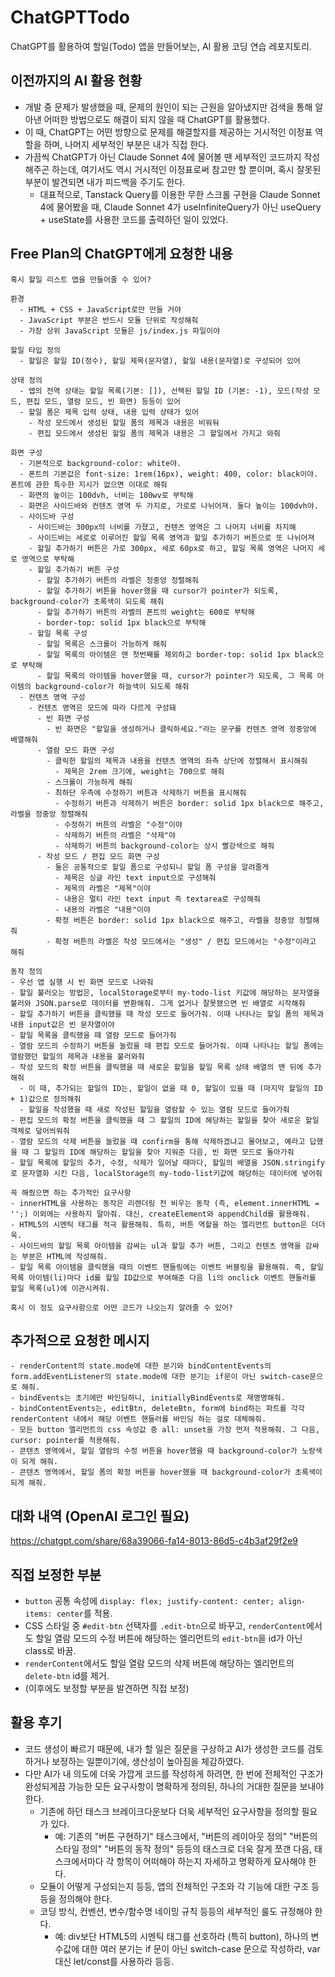 # ChatGPTTodo
ChatGPT를 활용하여 할일(Todo) 앱을 만들어보는, AI 활용 코딩 연습 레포지토리.

## 이전까지의 AI 활용 현황
- 개발 중 문제가 발생했을 때, 문제의 원인이 되는 근원을 알아냈지만 검색을 통해 알아낸 어떠한 방법으로도 해결이 되지 않을 때 ChatGPT를 활용했다.
- 이 때, ChatGPT는 어떤 방향으로 문제를 해결할지를 제공하는 거시적인 이정표 역할을 하며, 나머지 세부적인 부분은 내가 직접 한다.
- 가끔씩 ChatGPT가 아닌 Claude Sonnet 4에 물어볼 땐 세부적인 코드까지 작성해주곤 하는데, 여기서도 역시 거시적인 이정표로써 참고만 할 뿐이며, 혹시 잘못된 부분이 발견되면 내가 피드백을 주기도 한다.
  - 대표적으로, Tanstack Query를 이용한 무한 스크롤 구현을 Claude Sonnet 4에 물어봤을 때, Claude Sonnet 4가 useInfiniteQuery가 아닌 useQuery + useState를 사용한 코드를 출력하던 일이 있었다.

## Free Plan의 ChatGPT에게 요청한 내용
```
혹시 할일 리스트 앱을 만들어줄 수 있어?

환경
  - HTML + CSS + JavaScript로만 만들 거야
  - JavaScript 부분은 반드시 모듈 단위로 작성해줘
  - 가장 상위 JavaScript 모듈은 js/index.js 파일이야

할일 타입 정의
  - 할일은 할일 ID(정수), 할일 제목(문자열), 할일 내용(문자열)로 구성되어 있어

상태 정의
  - 앱의 전역 상태는 할일 목록(기본: []), 선택된 할일 ID (기본: -1), 모드(작성 모드, 편집 모드, 열람 모드, 빈 화면) 등등이 있어
  - 할일 폼은 제목 입력 상태, 내용 입력 상태가 있어
    - 작성 모드에서 생성된 할일 폼의 제목과 내용은 비워둬
    - 편집 모드에서 생성된 할일 폼의 제목과 내용은 그 할일에서 가지고 와줘

화면 구성
  - 기본적으로 background-color: white야.
  - 폰트의 기본값은 font-size: 1rem(16px), weight: 400, color: black이야. 폰트에 관한 특수한 지시가 없으면 이대로 해줘
  - 화면의 높이는 100dvh, 너비는 100wv로 부탁해
  - 화면은 사이드바와 컨텐츠 영역 두 가지로, 가로로 나뉘어져. 둘다 높이는 100dvh야.
  - 사이드바 구성
    - 사이드바는 300px의 너비를 가졌고, 컨텐츠 영역은 그 나머지 너비를 차지해
    - 사이드바는 세로로 이루어진 할일 목록 영역과 할일 추가하기 버튼으로 또 나뉘어져
    - 할일 추가하기 버튼은 가로 300px, 세로 60px로 하고, 할일 목록 영역은 나머지 세로 영역으로 부탁해
    - 할일 추가하기 버튼 구성
      - 할일 추가하기 버튼의 라벨은 정중앙 정렬해줘
      - 할일 추가하기 버튼을 hover했을 때 cursor가 pointer가 되도록, background-color가 초록색이 되도록 해줘
      - 할일 추가하기 버튼의 라벨의 폰트의 weight는 600로 부탁해
      - border-top: solid 1px black으로 부탁해
    - 할일 목록 구성
      - 할일 목록은 스크롤이 가능하게 해줘
      - 할일 목록의 아이템은 맨 첫번째를 제외하고 border-top: solid 1px black으로 부탁해
      - 할일 목록의 아이템을 hover했을 때, cursor가 pointer가 되도록, 그 목록 아이템의 background-color가 하늘색이 되도록 해줘
  - 컨텐츠 영역 구성
    - 컨텐츠 영역은 모드에 따라 다르게 구성돼
      - 빈 화면 구성
        - 빈 화면은 "할일을 생성하거나 클릭하세요."라는 문구를 컨텐츠 영역 정중앙에 배열해줘
      - 열람 모드 화면 구성
        - 클릭한 할일의 제목과 내용을 컨텐츠 영역의 좌측 상단에 정렬해서 표시해줘
          - 제목은 2rem 크기에, weight는 700으로 해줘
        - 스크롤이 가능하게 해줘
        - 최하단 우측에 수정하기 버튼과 삭제하기 버튼을 표시해줘
          - 수정하기 버튼과 삭제하기 버튼은 border: solid 1px black으로 해주고, 라벨을 정중앙 정렬해줘
          - 수정하기 버튼의 라벨은 "수정"이야
          - 삭제하기 버튼의 라벨은 "삭제"야
          - 삭제하기 버튼의 background-color는 상시 빨강색으로 해줘
      - 작성 모드 / 편집 모드 화면 구성
        - 둘은 공통적으로 할일 폼으로 구성되니 할일 폼 구성을 알려줄게
          - 제목은 싱글 라인 text input으로 구성해줘
          - 제목의 라벨은 "제목"이야
          - 내용은 멀티 라인 text input 즉 textarea로 구성해줘
          - 내용의 라벨은 "내용"이야
        - 확정 버튼은 border: solid 1px black으로 해주고, 라벨을 정중앙 정렬해줘
        - 확정 버튼의 라벨은 작성 모드에서는 "생성" / 편집 모드에서는 "수정"이라고 해줘

동작 정의
- 우선 앱 실행 시 빈 화면 모드로 나와줘
- 할일 불러오는 방법은, localStorage로부터 my-todo-list 키값에 해당하는 문자열을 불러와 JSON.parse로 데이터를 변환해줘. 그게 없거나 잘못됐으면 빈 배열로 시작해줘
- 할일 추가하기 버튼을 클릭했을 때 작성 모드로 들어가줘. 이때 나타나는 할일 폼의 제목과 내용 input값은 빈 문자열이야
- 할일 목록을 클릭했을 때 열람 모드로 들어가줘
- 열람 모드의 수정하기 버튼을 눌렀을 때 편집 모드로 들어가줘. 이때 나타나는 할일 폼에는 열람했던 할일의 제목과 내용을 불러와줘
- 작성 모드의 확정 버튼을 클릭했을 때 새로운 할일을 할일 목록 상태 배열의 맨 뒤에 추가해줘
  - 이 때, 추가되는 할일의 ID는, 할일이 없을 때 0, 할일이 있을 때 (마지막 할일의 ID + 1)값으로 정의해줘
  - 할일을 작성했을 때 새로 작성된 할일을 열람할 수 있는 열람 모드로 들어가줘
- 편집 모드의 확정 버튼을 클릭했을 때 그 할일의 ID에 해당하는 할일을 찾아 새로운 할일 객체로 덮어씌워줘
- 열람 모드의 삭제 버튼을 눌렀을 때 confirm을 통해 삭제하겠냐고 물어보고, 예라고 답했을 때 그 할일의 ID에 해당하는 할일을 찾아 지워준 다음, 빈 화면 모드로 돌아가줘
- 할일 목록에 할일의 추가, 수정, 삭제가 일어날 때마다, 할일의 배열을 JSON.stringify로 문자열화 시킨 다음, localStorage의 my-todo-list키값에 해당하는 데이터에 넣어줘

꼭 해줬으면 하는 추가적인 요구사항
- innerHTML을 사용하는 동작은 리렌더링 전 비우는 동작 (즉, element.innerHTML = '';) 이외에는 사용하지 말아줘. 대신, createElement와 appendChild를 활용해줘.
- HTML5의 시멘틱 태그를 적극 활용해줘. 특히, 버튼 역할을 하는 엘리먼트 button은 더더욱.
- 사이드바의 할일 목록 아이템을 감싸는 ul과 할일 추가 버튼, 그리고 컨텐츠 영역을 감싸는 부분은 HTML에 작성해줘.
- 할일 목록 아이템을 클릭했을 때의 이벤트 핸들링에는 이벤트 버블링을 활용해줘. 즉, 할일 목록 아이템(li)마다 id를 할일 ID값으로 부여해준 다음 li의 onclick 이벤트 핸들러를 할일 목록(ul)에 이관시켜줘.

혹시 이 정도 요구사항으로 어떤 코드가 나오는지 알려줄 수 있어?
```

## 추가적으로 요청한 메시지
```
- renderContent의 state.mode에 대한 분기와 bindContentEvents의 form.addEventListener의 state.mode에 대한 분기는 if문이 아닌 switch-case문으로 해줘.
- bindEvents는 초기에만 바인딩하니, initiallyBindEvents로 재명명해줘.
- bindContentEvents는, editBtn, deleteBtn, form에 bind하는 파트를 각각 renderContent 내에서 해당 이벤트 핸들러를 바인딩 하는 걸로 대체해줘.
- 모든 button 엘리먼트의 css 속성값 중 all: unset을 가장 먼저 적용해줘. 그 다음, cursor: pointer를 적용해줘.
- 콘텐츠 영역에서, 할일 열람의 수정 버튼을 hover했을 때 background-color가 노랑색이 되게 해줘.
- 콘텐츠 영역에서, 할일 폼의 확정 버튼을 hover했을 때 background-color가 초록색이 되게 해줘.
```

## 대화 내역 (OpenAI 로그인 필요)
https://chatgpt.com/share/68a39066-fa14-8013-86d5-c4b3af29f2e9

## 직접 보정한 부분
- `button` 공통 속성에 `display: flex; justify-content: center; align-items: center`를 적용.
- CSS 스타일 중 `#edit-btn` 선택자를 `.edit-btn`으로 바꾸고, `renderContent`에서도 할일 열람 모드의 수정 버튼에 해당하는 엘리먼트의 `edit-btn`을 id가 아닌 class로 바꿈.
- `renderContent`에서도 할일 열람 모드의 삭제 버튼에 해당하는 엘리먼트의 `delete-btn` id를 제거.
- (이후에도 보정할 부분을 발견하면 직접 보정)

## 활용 후기
- 코드 생성이 빠르기 때문에, 내가 할 일은 질문을 구상하고 AI가 생성한 코드를 검토하거나 보정하는 일뿐이기에, 생산성이 높아짐을 체감하였다.
- 다만 AI가 내 의도에 더욱 가깝게 코드를 작성하게 하려면, 한 번에 전체적인 구조가 완성되게끔 가능한 모든 요구사항이 명확하게 정의된, 하나의 거대한 질문을 보내야 한다.
  - 기존에 하던 태스크 브레이크다운보다 더욱 세부적인 요구사항을 정의할 필요가 있다.
    - 예: 기존의 "버튼 구현하기" 태스크에서, "버튼의 레이아웃 정의" "버튼의 스타일 정의" "버튼의 동작 정의" 등등의 태스크로 더욱 잘게 쪼갠 다음, 태스크에서마다 각 항목이 어떠해야 하는지 자세하고 명확하게 묘사해야 한다.
  - 모듈이 어떻게 구성되는지 등등, 앱의 전체적인 구조와 각 기능에 대한 구조 등등을 정의해야 한다.
  - 코딩 방식, 컨벤션, 변수/함수명 네이밍 규칙 등등의 세부적인 룰도 규정해야 한다.
    - 예: div보단 HTML5의 시멘틱 태그를 선호하라 (특히 button), 하나의 변수값에 대한 여러 분기는 if 문이 아닌 switch-case 문으로 작성하라, var 대신 let/const를 사용하라 등등.

